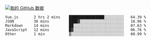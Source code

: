 [![我的 GitHub 数据](https://github-readme-stats.vercel.app/api?username=unbrain&?theme=dark)]()

<!--START_SECTION:waka-->
```text
Vue.js       2 hrs 2 mins    ████████████████░░░░░░░░░   64.39 % 
JSON         36 mins         ████▓░░░░░░░░░░░░░░░░░░░░   18.96 % 
Markdown     14 mins         ██░░░░░░░░░░░░░░░░░░░░░░░   07.63 % 
JavaScript   12 mins         █▓░░░░░░░░░░░░░░░░░░░░░░░   06.76 % 
Other        1 min           ▒░░░░░░░░░░░░░░░░░░░░░░░░   00.99 % 
```
<!--END_SECTION:waka-->
